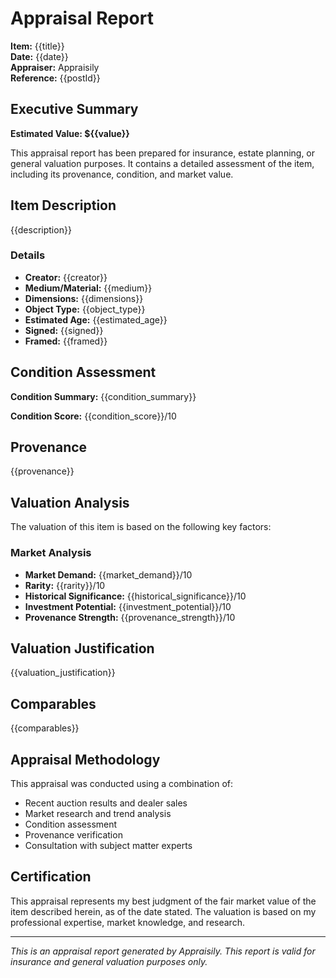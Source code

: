 # Appraisal Report

**Item:** {{title}}  
**Date:** {{date}}  
**Appraiser:** Appraisily  
**Reference:** {{postId}}

## Executive Summary

**Estimated Value: ${{value}}**

This appraisal report has been prepared for insurance, estate planning, or general valuation purposes. It contains a detailed assessment of the item, including its provenance, condition, and market value.

## Item Description

{{description}}

### Details

- **Creator:** {{creator}}
- **Medium/Material:** {{medium}}
- **Dimensions:** {{dimensions}}
- **Object Type:** {{object_type}}
- **Estimated Age:** {{estimated_age}}
- **Signed:** {{signed}}
- **Framed:** {{framed}}

## Condition Assessment

**Condition Summary:** {{condition_summary}}

**Condition Score:** {{condition_score}}/10

## Provenance

{{provenance}}

## Valuation Analysis

The valuation of this item is based on the following key factors:

### Market Analysis

- **Market Demand:** {{market_demand}}/10
- **Rarity:** {{rarity}}/10
- **Historical Significance:** {{historical_significance}}/10
- **Investment Potential:** {{investment_potential}}/10
- **Provenance Strength:** {{provenance_strength}}/10

## Valuation Justification

{{valuation_justification}}

## Comparables

{{comparables}}

## Appraisal Methodology

This appraisal was conducted using a combination of:
- Recent auction results and dealer sales
- Market research and trend analysis
- Condition assessment
- Provenance verification
- Consultation with subject matter experts

## Certification

This appraisal represents my best judgment of the fair market value of the item described herein, as of the date stated. The valuation is based on my professional expertise, market knowledge, and research.

---

*This is an appraisal report generated by Appraisily. This report is valid for insurance and general valuation purposes only.*
